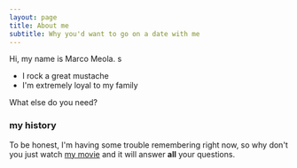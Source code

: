 ```yaml
---
layout: page
title: About me
subtitle: Why you'd want to go on a date with me
---
```


Hi, my name is Marco Meola. s

- I rock a great mustache
- I'm extremely loyal to my family

What else do you need?

### my history

To be honest, I'm having some trouble remembering right now, so why don't you just watch [my movie](http://en.wikipedia.org/wiki/The_Princess_Bride_%28film%29) and it will answer **all** your questions.

